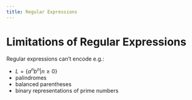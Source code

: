 ```yaml
---
title: Regular Expressions
---
```


# Limitations of Regular Expressions

Regular expressions can’t encode e.g.:

- $L = \{a^nb^n | n \ge 0\}$
- palindromes
- balanced parentheses
- binary representations of prime numbers
